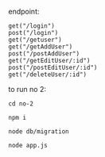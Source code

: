 endpoint: 

```
get("/login")
post("/login")
get("/getuser")
get("/getAddUser")
post("/postAddUser")
get("/getEditUser/:id")
post("/postEditUser/:id")
get("/deleteUser/:id")
```

to run no 2:
```
cd no-2

npm i 

node db/migration

node app.js
```